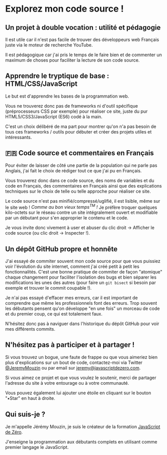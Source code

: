 # Explorez mon code source !

## Un projet à double vocation : utilité et pédagogie

Il est utile car il n'est pas facile de trouver des développeurs web Français juste via le moteur de recherche YouTube.

Il est pédagogique car j'ai pris le temps de le faire bien et de commenter un maximum de choses pour faciliter la lecture de son code source.

## Apprendre le tryptique de base : HTML/CSS/JavaScript

Le but est d'apprendre les bases de la programmation web.

Vous ne trouverez donc pas de frameworks ni d'outil spécifique (préprocesseurs CSS par exemple) pour réaliser ce site, juste du pur HTML5/CSS3/JavaScript (ES6) codé à la main.

C'est un choix délibéré de ma part pour montrer qu'on n'a pas besoin de tous ces frameworks / outils pour débuter et créer des projets utiles et intéressants.

## 🇫🇷 Code source et commentaires en Français

Pour éviter de laisser de côté une partie de la population qui ne parle pas Anglais, j'ai fait le choix de rédiger tout ce que j'ai pu en Français.

Vous trouverez donc dans ce code source, des noms de variables et du code en Français, des commentaires en Français ainsi que des explications techniques sur le choix de telle ou telle approche pour réaliser ce site.

Le code source n'est pas minifié/compressé/uglifié, il est lisible, même sur le site web ! <i>Comme au bon vieux temps<sup>TM</sup> !</i> Je préfère troquer quelques kilo-octets sur le réseau contre un site intégralement ouvert et modifiable par un débutant pour s'en approprier le contenu et le code.

Je vous invite donc vivement à user et abuser du clic droit -> Afficher le code source (ou clic droit -> Inspecter !).

## Un dépôt GitHub propre et honnête

J'ai essayé de commiter souvent mon code source pour que vous puissiez voir l'évolution du site internet, comment j'ai créé petit à petit les fonctionnalités. C'est une bonne pratique de commiter de façon "atomique" chaque changement pour faciliter l'isolation des bugs et bien séparer les modifications les unes des autres (pour faire un `git bisect` si besoin par exemple et trouver le commit coupable !).

Je n'ai pas essayé d'effacer mes erreurs, car il est important de comprendre que même les professionnels font des erreurs. Trop souvent les débutants pensent qu'on développe "en une fois" un morceau de code et du premier coup, ce qui est totalement faux.

N'hésitez donc pas à naviguer dans l'historique du dépôt GitHub pour voir mes différents commits.

## N'hésitez pas à participer et à partager !

Si vous trouvez un bogue, une faute de frappe ou que vous aimeriez bien plus d'explications sur un bout de code, contactez-moi via Twitter [@JeremyMouzin](https://www.jeremymouzin.com) ou par email sur jeremy@javascriptdezero.com.

Si vous aimez ce projet et que vous voulez le soutenir, merci de partager l'adresse du site à votre entourage ou à votre communauté.

Vous pouvez également lui ajouter une étoile en cliquant sur le bouton "⭑Star" en haut à droite.

## Qui suis-je ?

Je m'appelle Jérémy Mouzin, je suis le créateur de la formation [JavaScript de Zéro](https://www.javascriptdezero.com).

J'enseigne la programmation aux débutants complets en utilisant comme premier langage le JavaScript.
